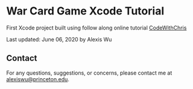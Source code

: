 # War Card Game Xcode Tutorial

First Xcode project built using follow along online tutorial [CodeWithChris](https://youtu.be/lIxq4TCdlRU)

Last updated: June 06, 2020 by Alexis Wu

## Contact

For any questions, suggestions, or concerns, please contact me at alexiswu@princeton.edu.

